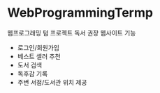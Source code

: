 # WebProgrammingTermp
웹프로그래밍 텀 프로젝트
독서 권장 웹사이트
기능
  - 로그인/회원가입
  - 베스트 셀러 추천
  - 도서 검색
  - 독후감 기록
  - 주변 서점/도서관 위치 제공
